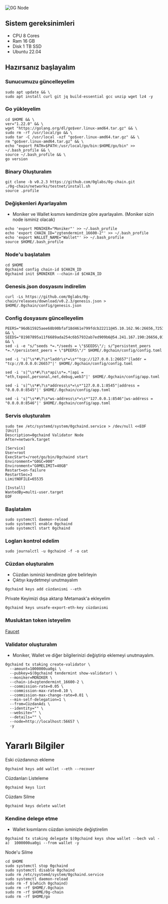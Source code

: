 
![0G Node](https://github.com/user-attachments/assets/a0fabd2c-34f3-473f-b2cb-2c569c6c77f5)


## Sistem gereksinimleri
* CPU 8 Cores 
* Ram 16 GB 
* Disk 1 TB SSD
* Ubuntu 22.04



## Hazırsanız başlayalım
### Sunucumuzu güncelleyelim
```shell
sudo apt update && \
sudo apt install curl git jq build-essential gcc unzip wget lz4 -y
```

### Go yükleyelim
```Shell
cd $HOME && \
ver="1.22.0" && \
wget "https://golang.org/dl/go$ver.linux-amd64.tar.gz" && \
sudo rm -rf /usr/local/go && \
sudo tar -C /usr/local -xzf "go$ver.linux-amd64.tar.gz" && \
rm "go$ver.linux-amd64.tar.gz" && \
echo "export PATH=$PATH:/usr/local/go/bin:$HOME/go/bin" >> ~/.bash_profile && \
source ~/.bash_profile && \
go version
```

### Binary Oluşturalım
```shell
git clone -b v0.2.3 https://github.com/0glabs/0g-chain.git
./0g-chain/networks/testnet/install.sh
source .profile
```

### Değişkenleri Ayarlayalım
* Moniker ve Wallet kısmını kendimize göre ayarlayalım. (Moniker sizin node isminiz olacak) 
```shell
echo 'export MONIKER="Moniker"' >> ~/.bash_profile
echo 'export CHAIN_ID="zgtendermint_16600-2"' >> ~/.bash_profile
echo 'export WALLET_NAME="Wallet"' >> ~/.bash_profile
source $HOME/.bash_profile
```

### Node'u başlatalım
```shell
cd $HOME
0gchaind config chain-id $CHAIN_ID
0gchaind init $MONIKER --chain-id $CHAIN_ID
```

### Genesis.json dosyasını indirelim 
```shell
curl -Ls https://github.com/0glabs/0g-chain/releases/download/v0.2.3/genesis.json > $HOME/.0gchain/config/genesis.json
```

### Config dosyasını güncelleyelim
```shell
PEERS="96d615925aee68b90bfaf18d461e799fdcb22211@45.10.162.96:26656,7253c5556119b84f581bf3479db33687c2ff5cfe@38.242.143.169:26656,0aa16751b6c1884e755997d08dc17f8582aa9e38@45.10.163.80:26656,85233db31304a69fb2dda924b5de31c22dfcff5a@45.10.161.188:26656,89e272c0e5007e391f420e4f45e1473f91995025@154.26.155.239:26656,df8947d0bd46f24590e5d4bc3c06c59d543572d0@65.109.92.18:36656,d7ca6521ee30f8cf9eaf32e9edee1101e44c48e9@45.10.161.5:26656,364c45b7cab8a095cb59443f3e91fd102ec9eb95@158.220.118.216:26656,c8807bba12fa67676319df8e049ae5fac690cf55@45.159.228.20:26656,cfd099ade96d82908b4ab185eddbf90379579bfc@84.247.149.9:26656,03619b6f90fab32cd5f0cadbe3021e6a3cda16e3@154.26.156.101:26656,b3411cfb89113055dce89277c7cc7029ce451090@195.201.242.107:26656,bed108e9ce56d84a574fa02df90c734281ae19ef@162.55.65.137:27856,057f64f293f0843c849aa3f1f1e20a1a0add29f8@45.159.222.237:26656,369666051d45ed28379db34a80dfdf13e43d3681@5.104.80.63:26656,bc8898c416f7b22e56782eb16803150fd90863b6@81.0.221.180:26656,6970d09a9e004f6132b30db6eb5e27b6bd53a1d8@158.220.89.199:26656,7ecfe8d9404a4e1ea36cba5d546650da2b97bfd2@45.90.122.129:26656,4d98cf3cb2a61238a0b1557596cdc4b306472cb9@95.216.228.91:13456" && \
SEEDS="81987895a11f6689ada254c6b57932ab7ed909b6@54.241.167.190:26656,010fb4de28667725a4fef26cdc7f9452cc34b16d@54.176.175.48:26656,e9b4bc203197b62cc7e6a80a64742e752f4210d5@54.193.250.204:26656,68b9145889e7576b652ca68d985826abd46ad660@18.166.164.232:26656" && \
sed -i -e "s/^seeds *=.*/seeds = \"$SEEDS\"/; s/^persistent_peers *=.*/persistent_peers = \"$PEERS\"/" $HOME/.0gchain/config/config.toml

sed -i 's|^\s*#\?\s*laddr\s*=\s*"tcp://127.0.0.1:26657"|laddr = "tcp://0.0.0.0:26657"|' $HOME/.0gchain/config/config.toml

sed -i 's|^\s*#\?\s*api\s*=.*|api = "eth,txpool,personal,net,debug,web3"|' $HOME/.0gchain/config/app.toml

sed -i 's|^\s*#\?\s*address\s*=\s*"127.0.0.1:8545"|address = "0.0.0.0:8545"|' $HOME/.0gchain/config/app.toml

sed -i 's|^\s*#\?\s*ws-address\s*=\s*"127.0.0.1:8546"|ws-address = "0.0.0.0:8546"|' $HOME/.0gchain/config/app.toml
```

### Servis oluşturalım
```shell
sudo tee /etc/systemd/system/0gchaind.service > /dev/null <<EOF
[Unit]
Description=0gchaind Validator Node
After=network.target

[Service]
User=root
ExecStart=/root/go/bin/0gchaind start
Environment="G0GC=900"
Environment="G0MELIMIT=40GB"
Restart=on-failure
RestartSec=3
LimitNOFILE=65535

[Install]
WantedBy=multi-user.target
EOF
```

### Başlatalım
```shell
sudo systemctl daemon-reload
sudo systemctl enable 0gchaind 
sudo systemctl start 0gchaind
```

### Logları kontrol edelim
```shell
sudo journalctl -u 0gchaind -f -o cat
```

### Cüzdan oluşturalım
* Cüzdan isminizi kendinize göre belirleyin
* Çıktıyı kaydetmeyi unutmayalım

```shell
0gchaind keys add cüzdanismi --eth
```



Private Keyimizi dışa aktarıp Metamask'a ekleyelim
```shell
0gchaind keys unsafe-export-eth-key cüzdanismi
```

### Musluktan token isteyelim
[Faucet](https://faucet.0g.ai//)

### Validator oluşturalım
* Moniker, Wallet ve diğer bilgilerinizi değiştirip eklemeyi unutmayalım. 
```shell
0gchaind tx staking create-validator \
  --amount=1000000ua0gi \
  --pubkey=$(0gchaind tendermint show-validator) \
  --moniker=MONIKER \
  --chain-id=zgtendermint_16600-2 \
  --commission-rate=0.05 \
  --commission-max-rate=0.10 \
  --commission-max-change-rate=0.01 \
  --min-self-delegation=1 \
  --from=CüzdanAdı \
  --identity="" \
  --website="" \
  --details="" \
  --node=http://localhost:56657 \
  -y
```



# Yararlı Bilgiler

Eski cüzdanınızı ekleme

```console
0gchaind keys add wallet --eth --recover
```

Cüzdanları Listeleme

```console
0gchaind keys list
```

Cüzdanı Silme

```console
0gchaind keys delete wallet
```


### Kendine delege etme
* Wallet kısımlarını cüzdan isminizle değiştirelim

```console
0gchaind tx staking delegate $(0gchaind keys show wallet --bech val -a)  1000000ua0gi --from wallet -y
```



Node'u Silme

```console
cd $HOME
sudo systemctl stop 0gchaind
sudo systemctl disable 0gchaind
sudo rm /etc/systemd/system/0gchaind.service
sudo systemctl daemon-reload
sudo rm -f $(which 0gchaind)
sudo rm -rf $HOME/.0gchain
sudo rm -rf $HOME/0g-chain
sudo rm -rf $HOME/go
```


